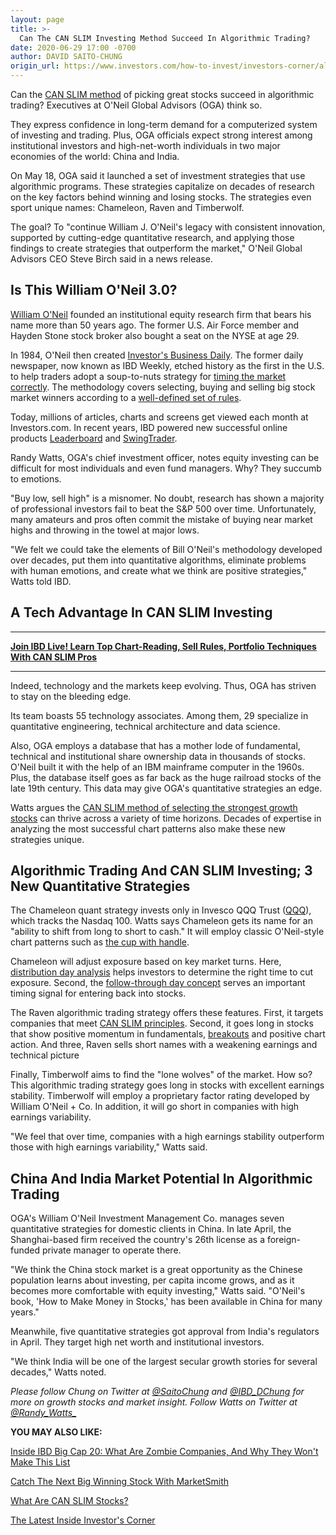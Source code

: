 ```yaml
---
layout: page
title: >-
  Can The CAN SLIM Investing Method Succeed In Algorithmic Trading?
date: 2020-06-29 17:00 -0700
author: DAVID SAITO-CHUNG
origin_url: https://www.investors.com/how-to-invest/investors-corner/algorithmic-trading-and-how-to-invest-in-stocks-can-slim-method/
---
```


Can the [CAN SLIM method](https://www.investors.com/ibd-university/can-slim/) of picking great stocks succeed in algorithmic trading? Executives at O'Neil Global Advisors (OGA) think so.

They express confidence in long-term demand for a computerized system of investing and trading. Plus, OGA officials expect strong interest among institutional investors and high-net-worth individuals in two major economies of the world: China and India.

On May 18, OGA said it launched a set of investment strategies that use algorithmic programs. These strategies capitalize on decades of research on the key factors behind winning and losing stocks. The strategies even sport unique names: Chameleon, Raven and Timberwolf.

The goal? To "continue William J. O'Neil's legacy with consistent innovation, supported by cutting-edge quantitative research, and applying those findings to create strategies that outperform the market," O'Neil Global Advisors CEO Steve Birch said in a news release.

## Is This William O'Neil 3.0?

[William O'Neil](https://www.investors.com/news/management/leaders-and-success/bill-oneil-ibd-founder-and-stock-investor-success-tips/) founded an institutional equity research firm that bears his name more than 50 years ago. The former U.S. Air Force member and Hayden Stone stock broker also bought a seat on the NYSE at age 29.

In 1984, O'Neil then created [Investor's Business Daily](https://www.investors.com/ibd-videos/). The former daily newspaper, now known as IBD Weekly, etched history as the first in the U.S. to help traders adopt a soup-to-nuts strategy for [timing the market correctly](https://www.investors.com/how-to-invest/investors-corner/follow-through-signals-market-uptrend/). The methodology covers selecting, buying and selling big stock market winners according to a [well-defined set of rules](https://www.investors.com/category/how-to-invest/investors-corner/).

Today, millions of articles, charts and screens get viewed each month at Investors.com. In recent years, IBD powered new successful online products [Leaderboard](https://leaderboard.investors.com/) and [SwingTrader](https://swingtrader.investors.com/#/).

Randy Watts, OGA's chief investment officer, notes equity investing can be difficult for most individuals and even fund managers. Why? They succumb to emotions.

"Buy low, sell high" is a misnomer. No doubt, research has shown a majority of professional investors fail to beat the S&P 500 over time. Unfortunately, many amateurs and pros often commit the mistake of buying near market highs and throwing in the towel at major lows.

"We felt we could take the elements of Bill O'Neil's methodology developed over decades, put them into quantitative algorithms, eliminate problems with human emotions, and create what we think are positive strategies," Watts told IBD.

## A Tech Advantage In CAN SLIM Investing

---

[**Join IBD Live! Learn Top Chart-Reading, Sell Rules, Portfolio Techniques With CAN SLIM Pros**](https://shop.investors.com/offer/splashresponsive.aspx?id=IBD-Live)

---

Indeed, technology and the markets keep evolving. Thus, OGA has striven to stay on the bleeding edge.

Its team boasts 55 technology associates. Among them, 29 specialize in quantitative engineering, technical architecture and data science.

Also, OGA employs a database that has a mother lode of fundamental, technical and institutional share ownership data in thousands of stocks. O'Neil built it with the help of an IBM mainframe computer in the 1960s. Plus, the database itself goes as far back as the huge railroad stocks of the late 19th century. This data may give OGA's quantitative strategies an edge.

Watts argues the [CAN SLIM method of selecting the strongest growth stocks](https://www.investors.com/ibd-university/can-slim/) can thrive across a variety of time horizons. Decades of expertise in analyzing the most successful chart patterns also make these new strategies unique.

## Algorithmic Trading And CAN SLIM Investing; 3 New Quantitative Strategies

The Chameleon quant strategy invests only in Invesco QQQ Trust ([QQQ](https://research.investors.com/quote.aspx?symbol=QQQ)), which tracks the Nasdaq 100. Watts says Chameleon gets its name for an "ability to shift from long to short to cash." It will employ classic O'Neil-style chart patterns such as [the cup with handle](https://www.investors.com/how-to-invest/investors-corner/the-basics-how-to-analyze-a-stocks-cup-with-handle/).

Chameleon will adjust exposure based on key market turns. Here, [distribution day analysis](https://www.investors.com/how-to-invest/investors-corner/how-do-you-spot-a-major-market-top-easy-look-for-heavy-distribution/) helps investors to determine the right time to cut exposure. Second, the [follow-through day concept](https://www.investors.com/how-to-invest/investors-corner/follow-through-signals-market-uptrend/) serves an important timing signal for entering back into stocks.

The Raven algorithmic trading strategy offers these features. First, it targets companies that meet [CAN SLIM principles](https://www.investors.com/ibd-university/can-slim/). Second, it goes long in stocks that show positive momentum in fundamentals, [breakouts](https://www.investors.com/how-to-invest/investors-corner/what-is-stock-breakout/) and positive chart action. And three, Raven sells short names with a weakening earnings and technical picture

Finally, Timberwolf aims to find the "lone wolves" of the market. How so? This algorithmic trading strategy goes long in stocks with excellent earnings stability. Timberwolf will employ a proprietary factor rating developed by William O'Neil + Co. In addition, it will go short in companies with high earnings variability.

"We feel that over time, companies with a high earnings stability outperform those with high earnings variability," Watts said.

## China And India Market Potential In Algorithmic Trading

OGA's William O'Neil Investment Management Co. manages seven quantitative strategies for domestic clients in China. In late April, the Shanghai-based firm received the country's 26th license as a foreign-funded private manager to operate there.

"We think the China stock market is a great opportunity as the Chinese population learns about investing, per capita income grows, and as it becomes more comfortable with equity investing," Watts said. "O'Neil's book, 'How to Make Money in Stocks,' has been available in China for many years."

Meanwhile, five quantitative strategies got approval from India's regulators in April. They target high net worth and institutional investors.

"We think India will be one of the largest secular growth stories for several decades," Watts noted.

_Please follow Chung on Twitter at [@SaitoChung](https://twitter.com/SaitoChung) and [@IBD_DChung](https://twitter.com/IBD_DChung) for more on growth stocks and market insight. Follow Watts on Twitter at [@Randy_Watts\_](https://twitter.com/Randy_Watts_)_

**YOU MAY ALSO LIKE:**

[Inside IBD Big Cap 20: What Are Zombie Companies, And Why They Won't Make This List](https://www.investors.com/stock-lists/ibd-big-cap-20/zombie-companies-what-are-they-and-why-they-do-not-make-ibd-stock-list/)

[Catch The Next Big Winning Stock With MarketSmith](https://shop.investors.com/offer/splashresponsive.aspx?id=ms-3weeks)

[What Are CAN SLIM Stocks?](https://www.investors.com/how-to-invest/investors-corner/can-slim-stocks-how-to-find-stock-market-winners/)

[The Latest Inside Investor's Corner](https://www.investors.com/category/how-to-invest/investors-corner/)
